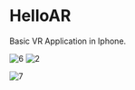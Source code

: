 # HelloAR

Basic VR Application in Iphone.


![6](https://user-images.githubusercontent.com/72732974/132785474-7ce8c9cc-268e-4b8d-94fe-43e7201bf297.PNG)
![2](https://user-images.githubusercontent.com/72732974/132785513-ba6e8dff-e10e-4834-bf30-75dd64167272.PNG)

![7](https://user-images.githubusercontent.com/72732974/132785367-5870d8cd-0776-48e9-bf0e-5f44a5f53d63.PNG)

